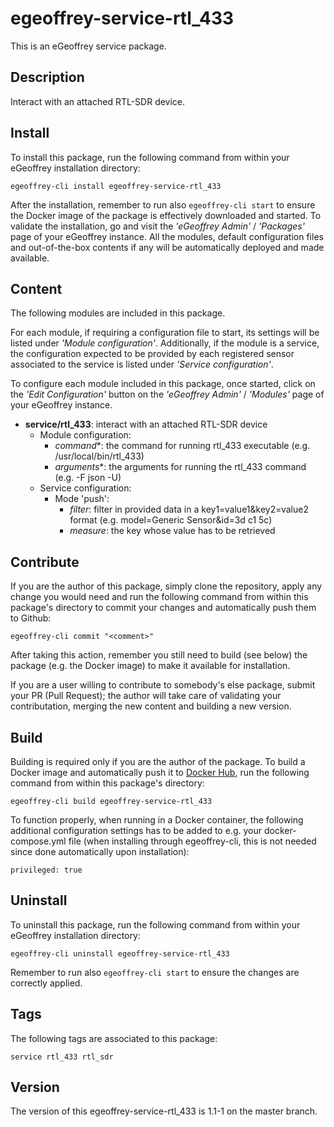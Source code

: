 # egeoffrey-service-rtl_433

This is an eGeoffrey service package.

## Description

Interact with an attached RTL-SDR device.

## Install

To install this package, run the following command from within your eGeoffrey installation directory:
```
egeoffrey-cli install egeoffrey-service-rtl_433
```
After the installation, remember to run also `egeoffrey-cli start` to ensure the Docker image of the package is effectively downloaded and started.
To validate the installation, go and visit the *'eGeoffrey Admin'* / *'Packages'* page of your eGeoffrey instance. All the modules, default configuration files and out-of-the-box contents if any will be automatically deployed and made available.
## Content

The following modules are included in this package.

For each module, if requiring a configuration file to start, its settings will be listed under *'Module configuration'*. Additionally, if the module is a service, the configuration expected to be provided by each registered sensor associated to the service is listed under *'Service configuration'*.

To configure each module included in this package, once started, click on the *'Edit Configuration'* button on the *'eGeoffrey Admin'* / *'Modules'* page of your eGeoffrey instance.
- **service/rtl_433**: interact with an attached RTL-SDR device
  - Module configuration:
    - *command**: the command for running rtl_433 executable (e.g. /usr/local/bin/rtl_433)
    - *arguments**: the arguments for running the rtl_433 command (e.g. -F json -U)
  - Service configuration:
    - Mode 'push':
      - *filter*: filter in provided data in a key1=value1&key2=value2 format (e.g. model=Generic Sensor&id=3d c1 5c)
      - *measure*: the key whose value has to be retrieved

## Contribute

If you are the author of this package, simply clone the repository, apply any change you would need and run the following command from within this package's directory to commit your changes and automatically push them to Github:
```
egeoffrey-cli commit "<comment>"
```
After taking this action, remember you still need to build (see below) the package (e.g. the Docker image) to make it available for installation.

If you are a user willing to contribute to somebody's else package, submit your PR (Pull Request); the author will take care of validating your contributation, merging the new content and building a new version.

## Build

Building is required only if you are the author of the package. To build a Docker image and automatically push it to [Docker Hub](https://hub.docker.com/r/egeoffrey/egeoffrey-service-rtl_433), run the following command from within this package's directory:
```
egeoffrey-cli build egeoffrey-service-rtl_433
```
To function properly, when running in a Docker container, the following additional configuration settings has to be added to e.g. your docker-compose.yml file (when installing through egeoffrey-cli, this is not needed since done automatically upon installation):
```
privileged: true
```

## Uninstall

To uninstall this package, run the following command from within your eGeoffrey installation directory:
```
egeoffrey-cli uninstall egeoffrey-service-rtl_433
```
Remember to run also `egeoffrey-cli start` to ensure the changes are correctly applied.
## Tags

The following tags are associated to this package:
```
service rtl_433 rtl_sdr
```

## Version

The version of this egeoffrey-service-rtl_433 is 1.1-1 on the master branch.
